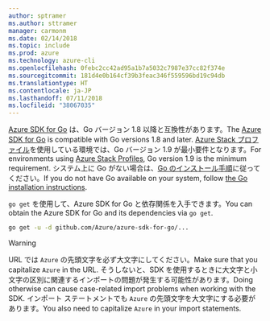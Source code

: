 ```yaml
---
author: sptramer
ms.author: sttramer
manager: carmonm
ms.date: 02/14/2018
ms.topic: include
ms.prod: azure
ms.technology: azure-cli
ms.openlocfilehash: 0febc2cc42ad95a1b7a5032c7987e37cc82f374e
ms.sourcegitcommit: 181d4e0b164cf39b3feac346f559596bd19c94db
ms.translationtype: HT
ms.contentlocale: ja-JP
ms.lasthandoff: 07/11/2018
ms.locfileid: "38067035"
---
```

<span data-ttu-id="c63bc-101">[Azure SDK for Go](https://github.com/Azure/azure-sdk-for-go) は、Go バージョン 1.8 以降と互換性があります。</span><span class="sxs-lookup"><span data-stu-id="c63bc-101">The [Azure SDK for Go](https://github.com/Azure/azure-sdk-for-go) is compatible with Go versions 1.8 and later.</span></span> <span data-ttu-id="c63bc-102">[Azure Stack プロファイル](https://docs.microsoft.com/azure/azure-stack/azure-stack-version-profiles)を使用している環境では、Go バージョン 1.9 が最小要件となります。</span><span class="sxs-lookup"><span data-stu-id="c63bc-102">For environments using [Azure Stack Profiles](https://docs.microsoft.com/azure/azure-stack/azure-stack-version-profiles), Go version 1.9 is the minimum requirement.</span></span>
<span data-ttu-id="c63bc-103">システム上に Go がない場合は、[Go のインストール手順](https://golang.org/doc/install)に従ってください。</span><span class="sxs-lookup"><span data-stu-id="c63bc-103">If you do not have Go available on your system, follow [the Go installation instructions](https://golang.org/doc/install).</span></span>

<span data-ttu-id="c63bc-104">`go get` を使用して、Azure SDK for Go と依存関係を入手できます。</span><span class="sxs-lookup"><span data-stu-id="c63bc-104">You can obtain the Azure SDK for Go and its dependencies via `go get`.</span></span>

```bash
go get -u -d github.com/Azure/azure-sdk-for-go/...
```

> [!WARNING]
> <span data-ttu-id="c63bc-105">URL では `Azure` の先頭文字を必ず大文字にしてください。</span><span class="sxs-lookup"><span data-stu-id="c63bc-105">Make sure that you capitalize `Azure` in the URL.</span></span> <span data-ttu-id="c63bc-106">そうしないと、SDK を使用するときに大文字と小文字の区別に関連するインポートの問題が発生する可能性があります。</span><span class="sxs-lookup"><span data-stu-id="c63bc-106">Doing otherwise can cause case-related import problems when working with the SDK.</span></span> <span data-ttu-id="c63bc-107">インポート ステートメントでも `Azure` の先頭文字を大文字にする必要があります。</span><span class="sxs-lookup"><span data-stu-id="c63bc-107">You also need to capitalize `Azure` in your import statements.</span></span>


